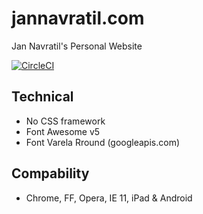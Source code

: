 # jannavratil.com

Jan Navratil's Personal Website

[![CircleCI](https://dl.circleci.com/status-badge/img/gh/navratil/jannavratil.com/tree/main.svg?style=svg)](https://dl.circleci.com/status-badge/redirect/gh/navratil/jannavratil.com/tree/main)


## Technical

* No CSS framework
* Font Awesome v5
* Font Varela Rround (googleapis.com)

## Compability

* Chrome, FF, Opera, IE 11, iPad & Android

